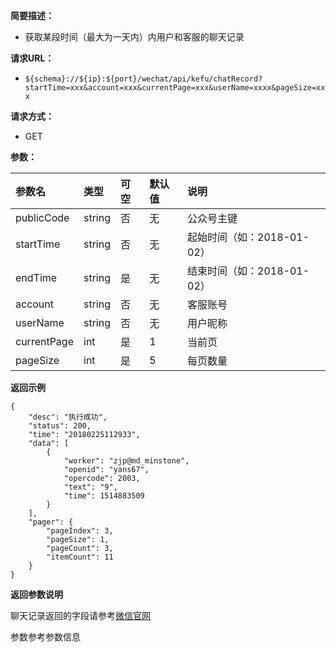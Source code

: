 **简要描述：** 

- 获取某段时间（最大为一天内）内用户和客服的聊天记录

**请求URL：** 
- ` ${schema}://${ip}:${port}/wechat/api/kefu/chatRecord?startTime=xxx&account=xxx&currentPage=xxx&userName=xxxx&pageSize=xxx `
  
**请求方式：**
- GET

**参数：** 

| 参数名 | 类型 | 可空 | 默认值 | 说明 |
| :-- | :-- | :-- | :-- | :-- |
| publicCode | string | 否 | 无 | 公众号主键 |
| startTime | string | 否 | 无 | 起始时间（如：2018-01-02） |
| endTime | string | 是 | 无 | 结束时间（如：2018-01-02） |
| account | string | 否 | 无 | 客服账号 |
| userName | string | 否 | 无 | 用户昵称 |
| currentPage | int | 是 | 1 | 当前页 |
| pageSize | int | 是 | 5 | 每页数量 |

 **返回示例**

``` 
{
    "desc": "执行成功",
    "status": 200,
    "time": "20180225112933",
    "data": [
        {
            "worker": "zjp@md_minstone",
            "openid": "yans67",
            "opercode": 2003,
            "text": "9",
            "time": 1514883509
        }
    ],
    "pager": {
        "pageIndex": 3,
        "pageSize": 1,
        "pageCount": 3,
        "itemCount": 11
    }
}
```


**返回参数说明** 

聊天记录返回的字段请参考[微信官网](https://mp.weixin.qq.com/wiki?t=resource/res_main&id=mp1464937269_mUtmK)

参数参考参数信息




